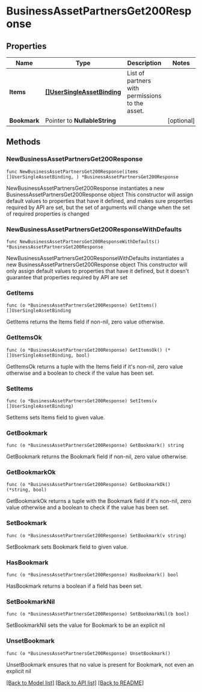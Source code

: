 # BusinessAssetPartnersGet200Response

## Properties

Name | Type | Description | Notes
------------ | ------------- | ------------- | -------------
**Items** | [**[]UserSingleAssetBinding**](UserSingleAssetBinding.md) | List of partners with permissions to the asset. | 
**Bookmark** | Pointer to **NullableString** |  | [optional] 

## Methods

### NewBusinessAssetPartnersGet200Response

`func NewBusinessAssetPartnersGet200Response(items []UserSingleAssetBinding, ) *BusinessAssetPartnersGet200Response`

NewBusinessAssetPartnersGet200Response instantiates a new BusinessAssetPartnersGet200Response object
This constructor will assign default values to properties that have it defined,
and makes sure properties required by API are set, but the set of arguments
will change when the set of required properties is changed

### NewBusinessAssetPartnersGet200ResponseWithDefaults

`func NewBusinessAssetPartnersGet200ResponseWithDefaults() *BusinessAssetPartnersGet200Response`

NewBusinessAssetPartnersGet200ResponseWithDefaults instantiates a new BusinessAssetPartnersGet200Response object
This constructor will only assign default values to properties that have it defined,
but it doesn't guarantee that properties required by API are set

### GetItems

`func (o *BusinessAssetPartnersGet200Response) GetItems() []UserSingleAssetBinding`

GetItems returns the Items field if non-nil, zero value otherwise.

### GetItemsOk

`func (o *BusinessAssetPartnersGet200Response) GetItemsOk() (*[]UserSingleAssetBinding, bool)`

GetItemsOk returns a tuple with the Items field if it's non-nil, zero value otherwise
and a boolean to check if the value has been set.

### SetItems

`func (o *BusinessAssetPartnersGet200Response) SetItems(v []UserSingleAssetBinding)`

SetItems sets Items field to given value.


### GetBookmark

`func (o *BusinessAssetPartnersGet200Response) GetBookmark() string`

GetBookmark returns the Bookmark field if non-nil, zero value otherwise.

### GetBookmarkOk

`func (o *BusinessAssetPartnersGet200Response) GetBookmarkOk() (*string, bool)`

GetBookmarkOk returns a tuple with the Bookmark field if it's non-nil, zero value otherwise
and a boolean to check if the value has been set.

### SetBookmark

`func (o *BusinessAssetPartnersGet200Response) SetBookmark(v string)`

SetBookmark sets Bookmark field to given value.

### HasBookmark

`func (o *BusinessAssetPartnersGet200Response) HasBookmark() bool`

HasBookmark returns a boolean if a field has been set.

### SetBookmarkNil

`func (o *BusinessAssetPartnersGet200Response) SetBookmarkNil(b bool)`

 SetBookmarkNil sets the value for Bookmark to be an explicit nil

### UnsetBookmark
`func (o *BusinessAssetPartnersGet200Response) UnsetBookmark()`

UnsetBookmark ensures that no value is present for Bookmark, not even an explicit nil

[[Back to Model list]](../README.md#documentation-for-models) [[Back to API list]](../README.md#documentation-for-api-endpoints) [[Back to README]](../README.md)


